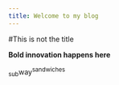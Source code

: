 ```yaml
---
title: Welcome to my blog
---
```


#This is not the title

**Bold innovation happens here**

<sub>sub</sub>way<sup>sandwiches</sup>
